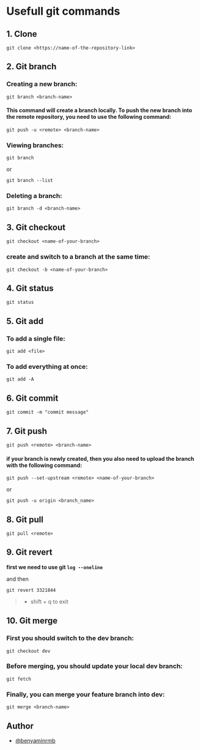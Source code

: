 
# Usefull git commands



## 1. Clone

`git clone <https://name-of-the-repository-link>`

## 2. Git branch

### Creating a new branch:

`git branch <branch-name>`

#### This command will create a branch locally. To push the new branch into the remote repository, you need to use the following command:

`git push -u <remote> <branch-name>`

### Viewing branches:
`git branch`

 or

`git branch --list`
### Deleting a branch:
`git branch -d <branch-name>`


## 3. Git checkout

`git checkout <name-of-your-branch>`

### create and switch to a branch at the same time:
`git checkout -b <name-of-your-branch>`

## 4. Git status

`git status`
## 5. Git add
### To add a single file:
`git add <file>`
### To add everything at once:
`git add -A`

## 6. Git commit

`git commit -m "commit message"`
## 7. Git push

`git push <remote> <branch-name>`
####  if your branch is newly created, then you also need to upload the branch with the following command:
`git push --set-upstream <remote> <name-of-your-branch>` 

or

`git push -u origin <branch_name>`

## 8. Git pull
`git pull <remote>`

## 9. Git revert
**first we need to use git `log --oneline`**

and then

`git revert 3321844`


>- shift + q to exit

## 10. Git merge
### First you should switch to the dev branch:
`git checkout dev`

### Before merging, you should update your local dev branch:
`git fetch`
### Finally, you can merge your feature branch into dev:
`git merge <branch-name>`


## Author

- [@benyaminrmb](https://www.github.com/benyaminrmb)
